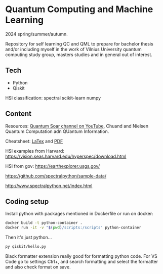 # Quantum Computing and Machine Learning

2024 spring/summer/autumn.

Repository for self learning QC and QML to prepare for bachelor thesis and/or including myself in the work of Vilnius University quantum computing study group, masters studies and in general out of interest.

## Tech

- Python
- Qiskit

HSI classification: spectral scikit-learn numpy

## Content

Resources: [Quantum Soar channel on YouTube](https://www.youtube.com/@quantum-soar), Chuand and Nielsen Quantum Computation adn QUantum Information.

Cheatsheet: [LaTex](./QuantumSoar-cheatsheet.tex) and [PDF](./QuantumSoar-cheatsheet.pdf)

HSI examples from Harvard: https://vision.seas.harvard.edu/hyperspec/download.html

HSI from gov: https://earthexplorer.usgs.gov/

https://github.com/spectralpython/sample-data/

http://www.spectralpython.net/index.html

## Coding setup

Install python with packages mentioned in Dockerfile or run on docker:

```bash
docker build -t python-container .
docker run -it -v "$(pwd)/scripts:/scripts" python-container
```

Then it's just python...

```bash
py qiskit/hello.py
```

Black formatter extension really good for formatting python code. For VS Code go to settings Ctrl+, and search formatting and select the formatter and also check format on save.
